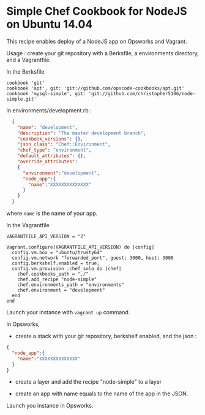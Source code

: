 # Simple Chef Cookbook for NodeJS on Ubuntu 14.04

This recipe enables deploy of a NodeJS app on Opsworks and Vagrant.

Usage : create your git repository with a Berksfile, a environments directory, and a Vagrantfile.

In the Berksfile

    cookbook 'git'
    cookbook 'apt', git: 'git://github.com/opscode-cookbooks/apt.git'
    cookbook 'mysql-simple', git: 'git://github.com/christopher5106/node-simple.git'

In environments/development.rb :

```json
  {
    "name": "development",
    "description": "The master development branch",
    "cookbook_versions": {},
    "json_class": "Chef::Environment",
    "chef_type": "environment",
    "default_attributes": {},
    "override_attributes":
    {
      "environment":"development",
      "node_app":{
        "name":"XXXXXXXXXXXXXX"
      }
    }
  }
```

where `name` is the name of your app.

In the Vagrantfile

    VAGRANTFILE_API_VERSION = "2"

    Vagrant.configure(VAGRANTFILE_API_VERSION) do |config|
      config.vm.box = "ubuntu/trusty64"
      config.vm.network "forwarded_port", guest: 3000, host: 3000
      config.berkshelf.enabled = true;
      config.vm.provision :chef_solo do |chef|
        chef.cookbooks_path = "./"
        chef.add_recipe "node-simple"
        chef.environments_path = "environments"
        chef.environment = "development"
      end
    end

Launch your instance with `vagrant up` command.

In Opsworks,
- create a stack with your git repository, berkshelf enabled, and the json :

```json
{
  "node_app":{
    "name":"XXXXXXXXXXXXXX"
  }
}
```

- create a layer and add the recipe "node-simple" to a layer

- create an app with name equals to the name of the app in the JSON.


Launch you instance in Opsworks.

